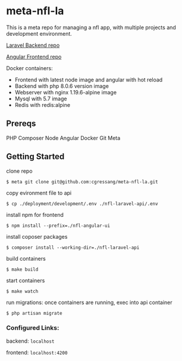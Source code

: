 # meta-nfl-la

This is a meta repo for managing a nfl app, with multiple projects and development environment.

[Laravel Backend repo](https://github.com/cgressang/nfl-laravel-api)

[Angular Frontend repo](https://github.com/cgressang/nfl-angular-ui)

Docker containers:
* Frontend with latest node image and angular with hot reload
* Backend with php 8.0.6 version image
* Webserver with nginx 1.19.6-alpine image
* Mysql with 5.7 image
* Redis with redis:alpine

## Prereqs
PHP
Composer
Node
Angular
Docker
Git
Meta

## Getting Started

clone repo

```console
$ meta git clone git@github.com:cgressang/meta-nfl-la.git
```

copy evironment file to api

```console
$ cp ./deployment/development/.env ./nfl-laravel-api/.env
```

install npm for frontend

```console
$ npm install --prefix=./nfl-angular-ui
```

install coposer packages

```console
$ composer install --working-dir=./nfl-laravel-api
```

build containers

```console
$ make build
```

start containers

```console
$ make watch
```

run migrations: once containers are running, exec into api container

```console
$ php artisan migrate
```

### Configured Links:

backend: `localhost`

frontend: `localhost:4200`
